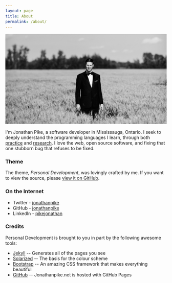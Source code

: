 ```yaml
---
layout: page
title: About
permalink: /about/
---
```


<img class="img-responsive" src="/assets/jonathan.jpg">

I'm Jonathan Pike, a software developer in Mississauga, Ontario. I seek to deeply understand the programming languages I learn, through both [practice](http://jonathanpike.net/2015/09/26/Always-Be-Coding.html) and [research](http://jonathanpike.net/2015/11/24/Smooth-Ruby-Operators.html). I love the web, open source software, and fixing that one stubborn bug that refuses to be fixed. 

### Theme

The theme, _Personal Development_, was lovingly crafted by me.  If you want to view the source, please [view it on GitHub](https://github.com/jonathanpike/jonathanpike.github.io).

### On the Internet

- Twitter - [jonathanpike](https://twitter.com/jonathanpike)
- GitHub - [jonathanpike](https://github.com/jonathanpike)
- LinkedIn - [pikejonathan](https://ca.linkedin.com/in/pikejonathan)

### Credits

Personal Development is brought to you in part by the following awesome tools: 

- [Jekyll](http://jekyllrb.com/) -- Generates all of the pages you see
- [Solarized](http://ethanschoonover.com/solarized) -- The basis for the colour scheme
- [Bootstrap](http://getbootstrap.com/) -- An amazing CSS framework that makes everything beautiful
- [GitHub](https://github.com/jonathanpike/jonathanpike.github.io) -- Jonathanpike.net is hosted with GitHub Pages

<br />
